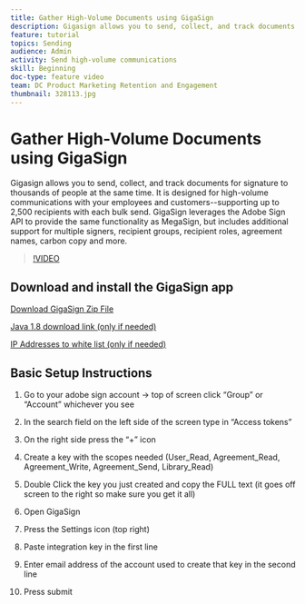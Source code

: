 ```yaml
---
title: Gather High-Volume Documents using GigaSign
description: Gigasign allows you to send, collect, and track documents for signature to thousands of people at the same time.
feature: tutorial
topics: Sending
audience: Admin
activity: Send high-volume communications
skill: Beginning
doc-type: feature video
team: DC Product Marketing Retention and Engagement
thumbnail: 328113.jpg
---
```


# Gather High-Volume Documents using GigaSign

Gigasign allows you to send, collect, and track documents for signature to thousands of people at the same time. It is designed for high-volume communications with your employees and customers--supporting up to 2,500 recipients with each bulk send. GigaSign leverages the Adobe Sign API to provide the same functionality as MegaSign, but includes additional support for multiple signers, recipient groups, recipient roles, agreement names, carbon copy and more. 

>[!VIDEO](https://video.tv.adobe.com/v/328113?hidetitle=true)

## Download and install the GigaSign app

[Download GigaSign Zip File](https://documentcloud.adobe.com/link/track?uri=urn:aaid:scds:US:8975dbca-98d5-4e66-9164-d21163c91c7f)

[Java 1.8 download link (only if needed)](https://www.oracle.com/java/technologies/javase/javase8-archive-downloads.html)

[IP Addresses to white list (only if needed)](https://helpx.adobe.com/sign/system-requirements.html#IPs)

## Basic Setup Instructions

1. Go to your adobe sign account -> top of screen click “Group” or “Account” whichever you see

2. In the search field on the left side of the screen type in “Access tokens”

3. On the right side press the “+” icon

4. Create a key with the scopes needed (User_Read, Agreement_Read, Agreement_Write, Agreement_Send, Library_Read)

5. Double Click the key you just created and copy the FULL text (it goes off screen to the right so make sure you get it all)

6. Open GigaSign

7. Press the Settings icon (top right)

8. Paste integration key in the first line

9. Enter email address of the account used to create that key in the second line

10. Press submit